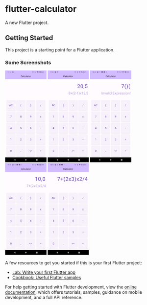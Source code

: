 # flutter-calculator

A new Flutter project.

## Getting Started

This project is a starting point for a Flutter application.

### Some Screenshots

<p float="left">
  <img src="app_images/calculator_img1.jpeg" height="300em"/>
  <img src="app_images/calculator_img2.jpeg" height="300em"/>
  <img src="app_images/calculator_img3.jpeg" height="300em"/>
  <img src="app_images/calculator_img4.jpeg" height="300em"/>
  <img src="app_images/calculator_img5.jpeg" height="300em"/>
  
 
</p>

A few resources to get you started if this is your first Flutter project:

- [Lab: Write your first Flutter app](https://docs.flutter.dev/get-started/codelab)
- [Cookbook: Useful Flutter samples](https://docs.flutter.dev/cookbook)

For help getting started with Flutter development, view the
[online documentation](https://docs.flutter.dev/), which offers tutorials,
samples, guidance on mobile development, and a full API reference.

